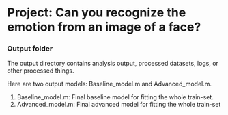 # Project: Can you recognize the emotion from an image of a face?

### Output folder

The output directory contains analysis output, processed datasets, logs, or other processed things.

Here are two output models: Baseline_model.m and Advanced_model.m. 

1. Baseline_model.m: Final baseline model for fitting the whole train-set.
2. Advanced_model.m: Final advanced model for fitting the whole train-set